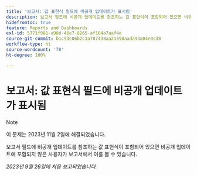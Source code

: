 ```yaml
---
title: '보고서: 값 표현식 필드에 비공개 업데이트가 표시됨'
description: 보고서 필드에 비공개 업데이트를 참조하는 값 표현식이 포함되어 있으면 비공개 업데이트에 포함되지 않은 사용자가 보고서에서 이를 볼 수 있습니다.
hidefromtoc: true
feature: Reports and Dashboards
exl-id: 5771f981-a98d-46e7-8265-af104a7aaf4e
source-git-commit: b1c93c06b2c3a787438aa2a598aada93a04e0c38
workflow-type: ht
source-wordcount: '78'
ht-degree: 100%

---
```


# 보고서: 값 표현식 필드에 비공개 업데이트가 표시됨

>[!NOTE]
>
>이 문제는 2023년 11월 2일에 해결되었습니다.

보고서 필드에 비공개 업데이트를 참조하는 값 표현식이 포함되어 있으면 비공개 업데이트에 포함되지 않은 사용자가 보고서에서 이를 볼 수 있습니다.

_2023년 9월 26일에 처음 보고되었습니다._
